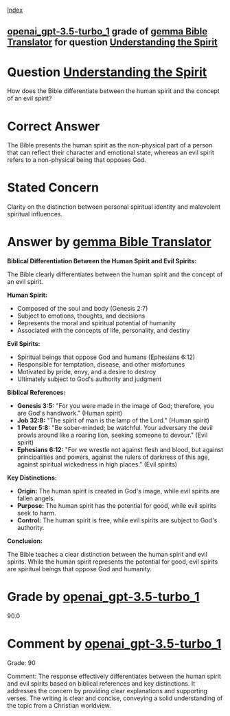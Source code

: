 
[Index](../../../../index.md)
## [openai_gpt-3.5-turbo_1](../../../grading_models/openai_gpt-3.5-turbo_1.md) grade of [gemma Bible Translator](../../../answering_models/gemma_Bible_Translator.md) for question [Understanding the Spirit](../../../questions/Understanding_the_Spirit.md)

# Question [Understanding the Spirit](../../../questions/Understanding_the_Spirit.md)
How does the Bible differentiate between the human spirit and the concept of an evil spirit?

# Correct Answer
The Bible presents the human spirit as the non-physical part of a person that can reflect their character and emotional state, whereas an evil spirit refers to a non-physical being that opposes God.

# Stated Concern
Clarity on the distinction between personal spiritual identity and malevolent spiritual influences.

# Answer by [gemma Bible Translator](../../../answering_models/gemma_Bible_Translator.md)
**Biblical Differentiation Between the Human Spirit and Evil Spirits:**

The Bible clearly differentiates between the human spirit and the concept of an evil spirit.

**Human Spirit:**

* Composed of the soul and body (Genesis 2:7)
* Subject to emotions, thoughts, and decisions
* Represents the moral and spiritual potential of humanity
* Associated with the concepts of life, personality, and destiny

**Evil Spirits:**

* Spiritual beings that oppose God and humans (Ephesians 6:12)
* Responsible for temptation, disease, and other misfortunes
* Motivated by pride, envy, and a desire to destroy
* Ultimately subject to God's authority and judgment

**Biblical References:**

* **Genesis 3:5:** "For you were made in the image of God; therefore, you are God's handiwork." (Human spirit)
* **Job 32:8:** "The spirit of man is the lamp of the Lord." (Human spirit)
* **1 Peter 5:8:** "Be sober-minded; be watchful. Your adversary the devil prowls around like a roaring lion, seeking someone to devour." (Evil spirit)
* **Ephesians 6:12:** "For we wrestle not against flesh and blood, but against principalities and powers, against the rulers of darkness of this age, against spiritual wickedness in high places." (Evil spirits)

**Key Distinctions:**

* **Origin:** The human spirit is created in God's image, while evil spirits are fallen angels.
* **Purpose:** The human spirit has the potential for good, while evil spirits seek to harm.
* **Control:** The human spirit is free, while evil spirits are subject to God's authority.

**Conclusion:**

The Bible teaches a clear distinction between the human spirit and evil spirits. While the human spirit represents the potential for good, evil spirits are spiritual beings that oppose God and humanity.

# Grade by [openai_gpt-3.5-turbo_1](../../../grading_models/openai_gpt-3.5-turbo_1.md)
90.0

# Comment by [openai_gpt-3.5-turbo_1](../../../grading_models/openai_gpt-3.5-turbo_1.md)
Grade: 90

Comment: The response effectively differentiates between the human spirit and evil spirits based on biblical references and key distinctions. It addresses the concern by providing clear explanations and supporting verses. The writing is clear and concise, conveying a solid understanding of the topic from a Christian worldview.
